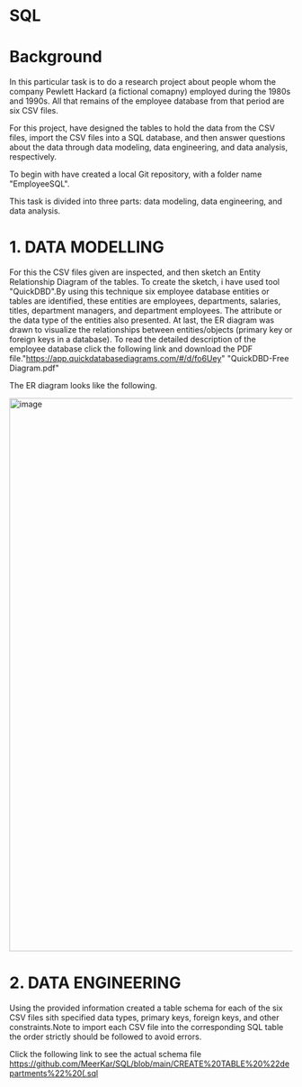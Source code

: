 # SQL

# Background

 In this particular task is to do a research project about people whom the company Pewlett Hackard (a fictional comapny) employed during the 1980s and 1990s. All that remains of the employee database from that period are six CSV files.

For this project, have designed the tables to hold the data from the CSV files, import the CSV files into a SQL database, 
and then answer questions about the data through data modeling, data engineering, and data analysis, respectively.

To begin with have created a  local Git repository, with a folder name "EmployeeSQL".


This task is divided into three parts: data modeling, data engineering, and data analysis.

# 1. DATA MODELLING

For this  the CSV files given are inspected, and then sketch an Entity Relationship Diagram of the tables. To create the sketch, i have used tool 
"QuickDBD".By using this technique six employee database entities or tables are identified, these entities are employees, departments, salaries, titles, department managers, and department employees. The attribute or the data type of the entities also presented. At last, the ER diagram was drawn to visualize the relationships between entities/objects (primary key or foreign keys in a database). To read the detailed description of the employee database click the following link and download the PDF file."https://app.quickdatabasediagrams.com/#/d/fo6Uey"   "QuickDBD-Free Diagram.pdf"

The ER diagram looks like the following.

<img width="982" alt="image" src="https://user-images.githubusercontent.com/116701851/218334711-1d251cea-d9e3-474c-80fe-4884b47dc5b8.png">

# 2. DATA ENGINEERING

Using the provided information created a table schema for each of the six CSV files sith specified data types, primary keys, foreign keys, and other constraints.Note to import each CSV file into the corresponding SQL table the order strictly should be followed to avoid errors.

Click the following link to see the actual schema file  https://github.com/MeerKar/SQL/blob/main/CREATE%20TABLE%20%22departments%22%20(.sql


